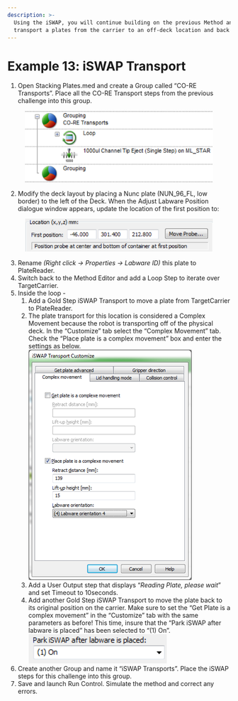 ```yaml
---
description: >-
  Using the iSWAP, you will continue building on the previous Method and
  transport a plates from the carrier to an off-deck location and back again.
---
```


# Example 13: iSWAP Transport

1. Open Stacking Plates.med and create a Group called “CO-RE Transports”.  Place all the CO-RE Transport steps from the previous challenge into this group. &#x20;

<figure><img src="../.gitbook/assets/image (293).png" alt=""><figcaption></figcaption></figure>

2. Modify the deck layout by placing a Nunc plate (NUN\_96\_FL, low border) to the left of the Deck.  When the Adjust Labware Position dialogue window appears, update the location of the first position to:

<figure><img src="../.gitbook/assets/image (294).png" alt=""><figcaption></figcaption></figure>

3. Rename _(Right click -> Properties -> Labware ID)_ this plate to PlateReader.&#x20;
4. Switch back to the Method Editor and add a Loop Step to iterate over TargetCarrier.
5. Inside the loop -&#x20;
   1. Add a Gold Step iSWAP Transport to move a plate from TargetCarrier to PlateReader.
   2. The plate transport for this location is considered a Complex Movement because the robot is transporting off of the physical deck.  In the “Customize” tab select the “Complex Movement” tab.  Check the “Place plate is a complex movement” box and enter the settings as below.\
      ![](<../.gitbook/assets/image (296).png>)
   3. Add a User Output step that displays “_Reading Plate, please wait_” and set Timeout to 10seconds.
   4. Add another Gold Step iSWAP Transport to move the plate back to its original position on the carrier.  Make sure to set the “Get Plate is a complex movement” in the “Customize” tab with the same parameters as before!  This time, insure that the “Park iSWAP after labware is placed” has been selected to “(1) On”.\
      ![](<../.gitbook/assets/image (297).png>)
6. Create another Group and name it “iSWAP Transports”.  Place  the iSWAP steps for this challenge into this group. &#x20;
7. Save and launch Run Control.  Simulate the method and correct any errors.
